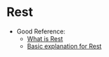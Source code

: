 # Rest
- Good Reference: 
    - [What is Rest](https://stackoverflow.com/questions/4663927/what-is-rest-slightly-confused)
    - [Basic explanation for Rest](https://katgleason.tumblr.com/post/37836552900/how-i-explained-rest-to-my-wife)